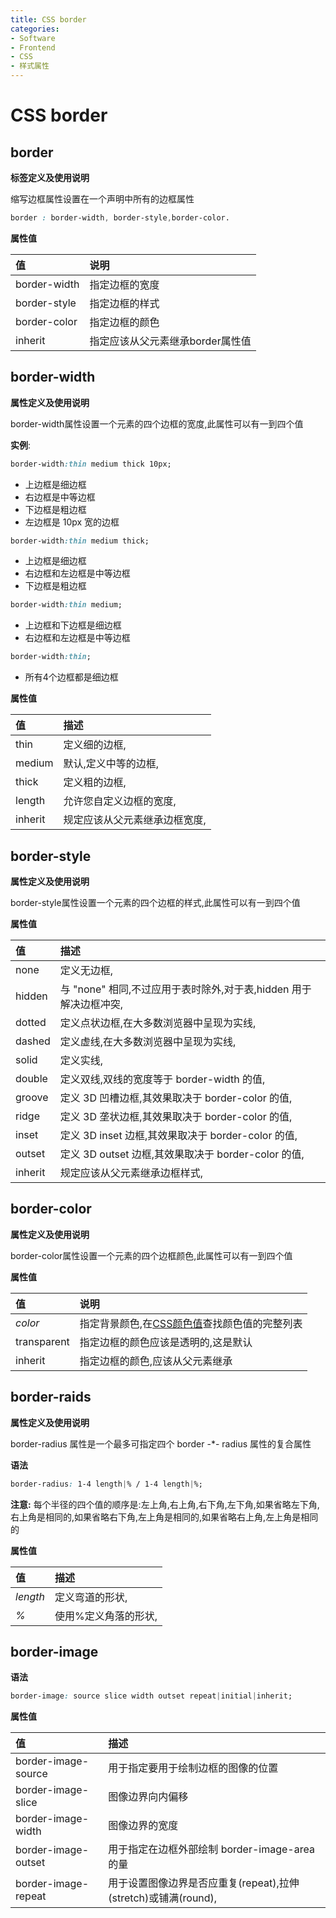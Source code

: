 ```yaml
---
title: CSS border
categories:
- Software
- Frontend
- CSS
- 样式属性
---
```

# CSS border

## border

**标签定义及使用说明**

缩写边框属性设置在一个声明中所有的边框属性

```css
border : border-width, border-style,border-color.
```

**属性值**

| 值           | 说明                             |
| :----------- | :------------------------------- |
| border-width | 指定边框的宽度                   |
| border-style | 指定边框的样式                   |
| border-color | 指定边框的颜色                   |
| inherit      | 指定应该从父元素继承border属性值 |

## border-width

**属性定义及使用说明**

border-width属性设置一个元素的四个边框的宽度,此属性可以有一到四个值

**实例**:

```css
border-width:thin medium thick 10px;
```

- 上边框是细边框
- 右边框是中等边框
- 下边框是粗边框
- 左边框是 10px 宽的边框

```css
border-width:thin medium thick;
```

- 上边框是细边框
- 右边框和左边框是中等边框
- 下边框是粗边框

```css
border-width:thin medium;
```

- 上边框和下边框是细边框
- 右边框和左边框是中等边框

```css
border-width:thin;
```

- 所有4个边框都是细边框

**属性值**

| 值      | 描述                           |
| :------ | :----------------------------- |
| thin    | 定义细的边框,                 |
| medium  | 默认,定义中等的边框,         |
| thick   | 定义粗的边框,                 |
| length  | 允许您自定义边框的宽度,       |
| inherit | 规定应该从父元素继承边框宽度, |

## border-style

**属性定义及使用说明**

border-style属性设置一个元素的四个边框的样式,此属性可以有一到四个值

**属性值**

| 值      | 描述                                                         |
| :------ | :----------------------------------------------------------- |
| none    | 定义无边框,                                                 |
| hidden  | 与 "none" 相同,不过应用于表时除外,对于表,hidden 用于解决边框冲突, |
| dotted  | 定义点状边框,在大多数浏览器中呈现为实线,                   |
| dashed  | 定义虚线,在大多数浏览器中呈现为实线,                       |
| solid   | 定义实线,                                                   |
| double  | 定义双线,双线的宽度等于 border-width 的值,                 |
| groove  | 定义 3D 凹槽边框,其效果取决于 border-color 的值,           |
| ridge   | 定义 3D 垄状边框,其效果取决于 border-color 的值,           |
| inset   | 定义 3D inset 边框,其效果取决于 border-color 的值,         |
| outset  | 定义 3D outset 边框,其效果取决于 border-color 的值,        |
| inherit | 规定应该从父元素继承边框样式,                               |

## border-color

**属性定义及使用说明**

border-color属性设置一个元素的四个边框颜色,此属性可以有一到四个值

**属性值**

| 值          | 说明                                                         |
| :---------- | :----------------------------------------------------------- |
| *color*     | 指定背景颜色,在[CSS颜色值](https://www.runoob.com/cssref/css-colors-legal.html)查找颜色值的完整列表 |
| transparent | 指定边框的颜色应该是透明的,这是默认                         |
| inherit     | 指定边框的颜色,应该从父元素继承                             |

## border-raids

**属性定义及使用说明**

border-radius 属性是一个最多可指定四个 border -*- radius 属性的复合属性

**语法**

```css
border-radius: 1-4 length|% / 1-4 length|%;
```

**注意:** 每个半径的四个值的顺序是:左上角,右上角,右下角,左下角,如果省略左下角,右上角是相同的,如果省略右下角,左上角是相同的,如果省略右上角,左上角是相同的

**属性值**

| 值       | 描述                  |
| :------- | :-------------------- |
| *length* | 定义弯道的形状,      |
| *%*      | 使用%定义角落的形状, |

## border-image

**语法**

```css
border-image: source slice width outset repeat|initial|inherit;
```

**属性值**

| 值                  | 描述                                                         |
| :------------------ | :----------------------------------------------------------- |
| border-image-source | 用于指定要用于绘制边框的图像的位置                           |
| border-image-slice  | 图像边界向内偏移                                             |
| border-image-width  | 图像边界的宽度                                               |
| border-image-outset | 用于指定在边框外部绘制 border-image-area 的量                |
| border-image-repeat | 用于设置图像边界是否应重复(repeat),拉伸(stretch)或铺满(round), |